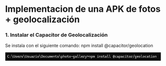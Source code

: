 # Implementacion de una APK de fotos + geolocalización

### 1. Instalar el Capacitor de Geolocalización

Se instala con el siguiente comando: npm install @capacitor/geolocation

![alt text](image.png)
